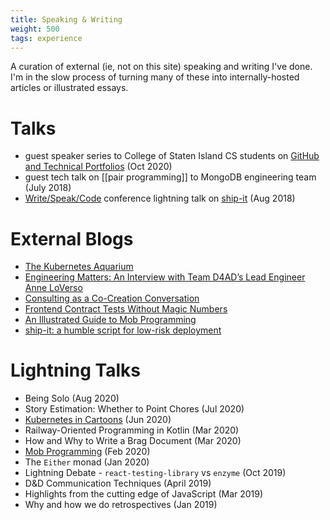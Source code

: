 ```yaml
---
title: Speaking & Writing
weight: 500
tags: experience
---
```


A curation of external (ie, not on this site) speaking and writing I've done. 
I'm in the slow process of turning many of these into internally-hosted articles or illustrated essays.

# Talks
- guest speaker series to College of Staten Island CS students on [GitHub and Technical Portfolios](https://www.csitechincubator.com/single-post/2020/10/15/CUNY2X-TTP-Github-Technical-Portfolios-Workshop-Anne-LoVerso-VMware-Pivotal-Labs-October-8-2020) (Oct 2020)
- guest tech talk on [[pair programming]] to MongoDB engineering team (July 2018)
- [Write/Speak/Code](https://www.writespeakcode.com/) conference lightning talk on [ship-it](https://medium.com/@AnneLoVerso/ship-it-a-humble-script-for-low-risk-deployment-1b8ba99994f7) (Aug 2018)

# External Blogs
- [The Kubernetes Aquarium](https://medium.com/@AnneLoVerso/the-kubernetes-aquarium-6a3d1d7a2afd)
- [Engineering Matters: An Interview with Team D4AD’s Lead Engineer Anne LoVerso](https://medium.com/njinnovation/engineering-matters-an-interview-with-team-d4ads-lead-engineer-anne-loverso-412b0bec910)
- [Consulting as a Co-Creation Conversation](https://tanzu.vmware.com/content/blog/consulting-as-a-co-creation-conversation)
- [Frontend Contract Tests Without Magic Numbers](https://engineering.pivotal.io/post/frontend-contract-tests-without-magic-numbers/)
- [An Illustrated Guide to Mob Programming](https://medium.com/@AnneLoVerso/an-illustrated-guide-to-mob-programming-the-why-how-960e1c4f9202)
- [ship-it: a humble script for low-risk deployment](https://medium.com/@AnneLoVerso/ship-it-a-humble-script-for-low-risk-deployment-1b8ba99994f7)

# Lightning Talks
- Being Solo (Aug 2020)
- Story Estimation: Whether to Point Chores (Jul 2020)
- [Kubernetes in Cartoons](https://medium.com/@AnneLoVerso/the-kubernetes-aquarium-6a3d1d7a2afd) (Jun 2020)
- Railway-Oriented Programming in Kotlin (Mar 2020)
- How and Why to Write a Brag Document (Mar 2020)
- [Mob Programming](https://medium.com/@AnneLoVerso/an-illustrated-guide-to-mob-programming-the-why-how-960e1c4f9202) (Feb 2020)
- The `Either` monad (Jan 2020)
- Lightning Debate - `react-testing-library` vs `enzyme` (Oct 2019)
- D&D Communication Techniques (April 2019)
- Highlights from the cutting edge of JavaScript (Mar 2019)
- Why and how we do retrospectives (Jan 2019)
